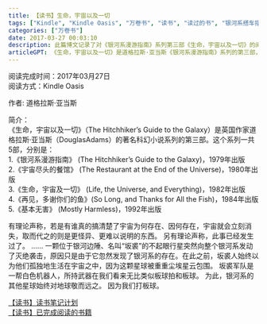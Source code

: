 ```yaml
---
title: 【读书】生命，宇宙以及一切
tags: ["Kindle", "Kindle Oasis", "万卷书", "读书", "读过的书", "银河系搭车指南", "银河系漫游指南"]
categories: ["万卷书"]
date: 2017-03-27 00:03:10
description: 此篇博文记录了对《银河系漫游指南》系列第三部《生命，宇宙以及一切》的阅读完成，并概括介绍了该书的背景与故事梗概。
articleGPT: 《生命，宇宙以及一切》是道格拉斯·亚当斯《银河系漫游指南》系列的第三部，以其标志性的荒诞幽默，讲述了孤立的坂裘星球因发现银河系而用类似板球的武器发动灭绝袭击，并探讨宇宙存在等深层哲学问题。
---
```


阅读完成时间：2017年03月27日  
阅读方式：Kindle Oasis  
  
作者: 道格拉斯·亚当斯

简介：  
《生命，宇宙以及一切》（The Hitchhiker’s Guide to the Galaxy）是英国作家道格拉斯·亚当斯（DouglasAdams）的著名科幻小说系列的第三部。这个系列一共5部，分别是：  
1.《银河系漫游指南》 (The Hitchhiker’s Guide to the Galaxy)，1979年出版  
2.《宇宙尽头的餐馆》 (The Restaurant at the End of the Universe)，1980年出版  
3.《生命，宇宙及一切》 (Life, the Universe, and Everything)，1982年出版  
4.《再见，多谢你们的鱼》(So Long, and Thanks for All the Fish)，1984年出版  
5.《基本无害》 (Mostly Harmless)，1992年出版

有理论声称，若是有谁真的搞清楚了宇宙为何存在、因何存在，宇宙就会立刻消失，取而代之的则是更怪异、更难以说明的东西。 另有理论声称，此事已经发生过了。 ……
一颗位于银河边陲、名叫“坂裘”的不起眼行星突然向整个银河系发动了灭绝袭击，原因只是由于它忽然发现了银河系的存在。在此之前，坂裘人始终以为他们孤独地生活在宇宙之中，因为这颗星球被重重尘埃星云包围。
坂裘军队是一帮白色机器人，所持武器在我们看来无比类似板球拍和板球。 为此，银河系的其他星球始终对地球敬而远之。 因为我们打板球。

[【读书】读书笔记计划](/posts/2016/1114/reading-plan)  
[【读书】已完成阅读的书籍](/posts/2017/0315/reading-done)
